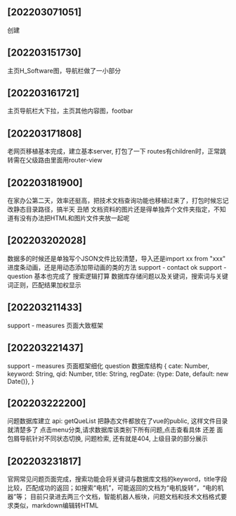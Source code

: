 ## [202203071051] 
创建
## [202203151730] 
主页H_Software图，导航栏做了一小部分
## [202203161721] 
主页导航栏大下拉，主页其他内容图，footbar
## [202203171808] 
老网页移植基本完成，建立基本server, 打包了一下
routes有children时，正常跳转需在父级路由里面用router-view
## [202203181900] 
在家办公第二天，效率还挺高，把技术文档查询功能也移植过来了，打包时候忘记改静态目录路径，搞半天 丑陋
文档资料的图片还是得单独弄个文件夹指定，不知道有没有办法把HTML和图片文件夹放一起呢
## [202203202028]
数据多的时候还是单独写个JSON文件比较清楚，导入还是import xx from "xxx"
进度条动画，还是用动态添加带动画的类的方法
support - contact ok
support - question 基本也完成了
搜索逻辑打算 数据库存储问题以及关键词，搜索词与关键词正则，匹配结果加权显示

## [202203211433]
support - measures 页面大致框架
## [202203221437]
support - measures 页面框架细化
question 数据库结构
{
  cate: Number,
  keyword: String,
  qid: Number,
  title: String,
  regDate: {type: Date, default: new Date()},
}
## [202203222200]
问题数据库建立 api: getQueList
把静态文件都放在了vue的public, 这样文件目录就清楚多了
点击menu分类,请求数据库该类别下所有问题,点击查看具体
还差 面包屑导航针对不同状态切换, 问题检索, 还有就是404, 上级目录的部分展示
## [202203231817]
官网常见问题页面完成，搜索功能会将关键词与数据库文档的keyword，title字段比较，匹配成功的返回；如搜索“电机”，可能返回的文档为“电机旋转”，“电的机器”等；
目前只录进去两三个文档，智能机器人板块，问题文档和技术文档格式要求类似，markdown编辑转HTML